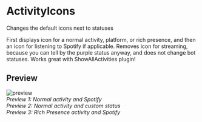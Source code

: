 # ActivityIcons
Changes the default icons next to statuses

First displays icon for a normal activity, platform, or rich presence, and then an icon for listening to Spotify if applicable. Removes icon for streaming, because you can tell by the purple status anyway, and does not change bot statuses. Works great with ShowAllActivities plugin!

## Preview
![preview](https://raw.githubusercontent.com/Neodymium7/BetterDiscordStuff/main/ActivityIcons/assets/preview.png)  
*Preview 1: Normal activity and Spotify*  
*Preview 2: Normal activity and custom status*  
*Preview 3: Rich Presence activity and Spotify*
